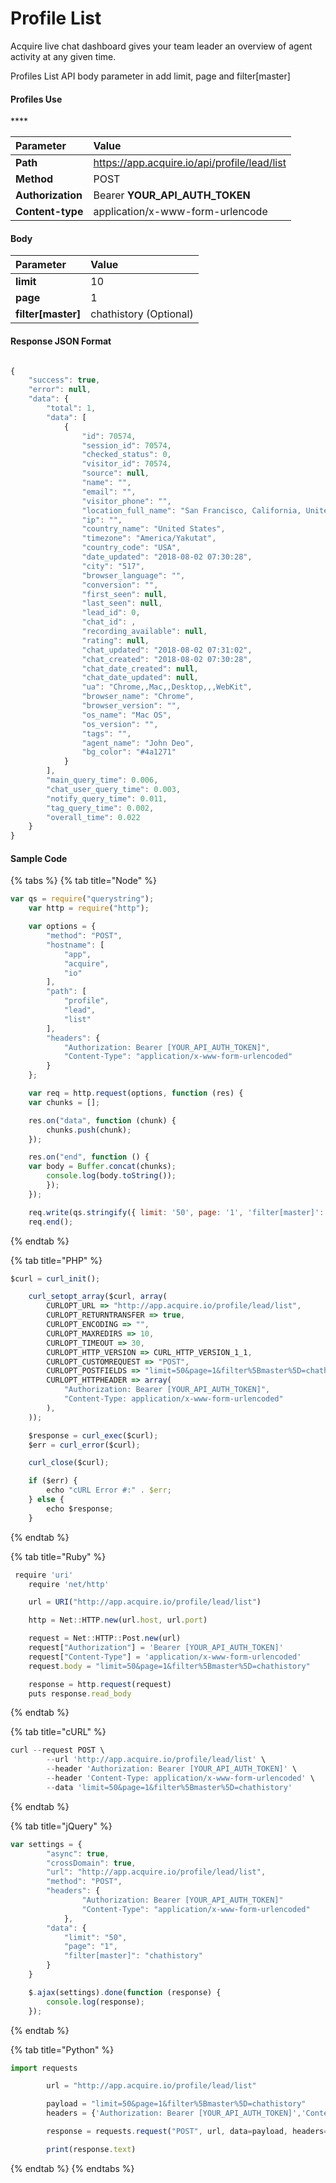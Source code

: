 # Profile List

Acquire live chat dashboard gives your team leader an overview of agent activity at any given time.

Profiles List API body parameter in add limit, page and filter\[master\]

#### **Profiles Use**

\*\*\*\*

| Parameter | Value |
| :--- | :--- |
| **Path** | https://app.acquire.io/api/profile/lead/list |
| **Method** | POST |
| **Authorization** | Bearer **YOUR\_API\_AUTH\_TOKEN** |
| **Content-type** | application/x-www-form-urlencode |

#### **Body**

| Parameter | Value |
| :--- | :--- |
| **limit** | 10 |
| **page** | 1 |
| **filter\[master\]** | chathistory \(Optional\) |

#### **Response JSON Format**

```javascript

{
    "success": true,
    "error": null,
    "data": {
        "total": 1,
        "data": [
            {
                "id": 70574,
                "session_id": 70574,
                "checked_status": 0,
                "visitor_id": 70574,
                "source": null,
                "name": "",
                "email": "",
                "visitor_phone": "",
                "location_full_name": "San Francisco, California, United States",
                "ip": "",
                "country_name": "United States",
                "timezone": "America/Yakutat",
                "country_code": "USA",
                "date_updated": "2018-08-02 07:30:28",
                "city": "517",
                "browser_language": "",
                "conversion": "",
                "first_seen": null,
                "last_seen": null,
                "lead_id": 0,
                "chat_id": ,
                "recording_available": null,
                "rating": null,
                "chat_updated": "2018-08-02 07:31:02",
                "chat_created": "2018-08-02 07:30:28",
                "chat_date_created": null,
                "chat_date_updated": null,
                "ua": "Chrome,,Mac,,Desktop,,,WebKit",
                "browser_name": "Chrome",
                "browser_version": "",
                "os_name": "Mac OS",
                "os_version": "",
                "tags": "",
                "agent_name": "John Deo",
                "bg_color": "#4a1271"
            }
        ],
        "main_query_time": 0.006,
        "chat_user_query_time": 0.003,
        "notify_query_time": 0.011,
        "tag_query_time": 0.002,
        "overall_time": 0.022
    }
}

```

#### **Sample Code**

{% tabs %}
{% tab title="Node" %}
```javascript
var qs = require("querystring");
	var http = require("http");

	var options = {
		"method": "POST",
		"hostname": [
			"app",
			"acquire",
			"io"
		],
		"path": [
			"profile",
			"lead",
			"list"
		],
		"headers": {
			"Authorization: Bearer [YOUR_API_AUTH_TOKEN]",
			"Content-Type": "application/x-www-form-urlencoded"
		}
	};

	var req = http.request(options, function (res) {
	var chunks = [];

	res.on("data", function (chunk) {
		chunks.push(chunk);
	});

	res.on("end", function () {
    var body = Buffer.concat(chunks);
		console.log(body.toString());
		});
	});

	req.write(qs.stringify({ limit: '50', page: '1', 'filter[master]': 'chathistory' }));
	req.end();
```
{% endtab %}

{% tab title="PHP" %}
```javascript
$curl = curl_init();

	curl_setopt_array($curl, array(
		CURLOPT_URL => "http://app.acquire.io/profile/lead/list",
		CURLOPT_RETURNTRANSFER => true,
		CURLOPT_ENCODING => "",
		CURLOPT_MAXREDIRS => 10,
		CURLOPT_TIMEOUT => 30,
		CURLOPT_HTTP_VERSION => CURL_HTTP_VERSION_1_1,
		CURLOPT_CUSTOMREQUEST => "POST",
		CURLOPT_POSTFIELDS => "limit=50&page=1&filter%5Bmaster%5D=chathistory",
		CURLOPT_HTTPHEADER => array(
			"Authorization: Bearer [YOUR_API_AUTH_TOKEN]",
			"Content-Type: application/x-www-form-urlencoded"
		),
	));

	$response = curl_exec($curl);
	$err = curl_error($curl);

	curl_close($curl);

	if ($err) {
		echo "cURL Error #:" . $err;
	} else {
		echo $response;
	}
```
{% endtab %}

{% tab title="Ruby" %}
```javascript
 require 'uri'
	require 'net/http'

	url = URI("http://app.acquire.io/profile/lead/list")

	http = Net::HTTP.new(url.host, url.port)

	request = Net::HTTP::Post.new(url)
	request["Authorization"] = 'Bearer [YOUR_API_AUTH_TOKEN]'
	request["Content-Type"] = 'application/x-www-form-urlencoded'
	request.body = "limit=50&page=1&filter%5Bmaster%5D=chathistory"

	response = http.request(request)
	puts response.read_body
```
{% endtab %}

{% tab title="cURL" %}
```javascript
curl --request POST \
		--url 'http://app.acquire.io/profile/lead/list' \
		--header 'Authorization: Bearer [YOUR_API_AUTH_TOKEN]' \
		--header 'Content-Type: application/x-www-form-urlencoded' \
		--data 'limit=50&page=1&filter%5Bmaster%5D=chathistory'
```
{% endtab %}

{% tab title="jQuery" %}
```javascript
var settings = {
		"async": true,
		"crossDomain": true,
		"url": "http://app.acquire.io/profile/lead/list",
		"method": "POST",
		"headers": {
				"Authorization: Bearer [YOUR_API_AUTH_TOKEN]"
				"Content-Type": "application/x-www-form-urlencoded"
			},
		"data": {
			"limit": "50",
			"page": "1",
			"filter[master]": "chathistory"
		}
	}

	$.ajax(settings).done(function (response) {
		console.log(response);
	});
```
{% endtab %}

{% tab title="Python" %}
```javascript
import requests

		url = "http://app.acquire.io/profile/lead/list"

		payload = "limit=50&page=1&filter%5Bmaster%5D=chathistory"
		headers = {'Authorization: Bearer [YOUR_API_AUTH_TOKEN]','Content-Type': 'application/x-www-form-urlencoded'}

		response = requests.request("POST", url, data=payload, headers=headers)

		print(response.text)
```
{% endtab %}
{% endtabs %}

